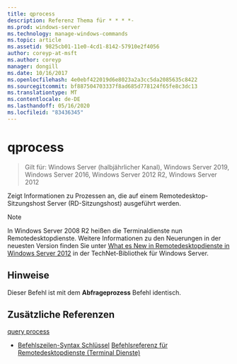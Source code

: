 ```yaml
---
title: qprocess
description: Referenz Thema für * * * *-
ms.prod: windows-server
ms.technology: manage-windows-commands
ms.topic: article
ms.assetid: 9825cb01-11e0-4cd1-8142-57910e2f4056
author: coreyp-at-msft
ms.author: coreyp
manager: dongill
ms.date: 10/16/2017
ms.openlocfilehash: 4e0ebf422019d6e8023a2a3cc5da2085635c8422
ms.sourcegitcommit: bf887504703337f8ad685d778124f65fe8c3dc13
ms.translationtype: MT
ms.contentlocale: de-DE
ms.lasthandoff: 05/16/2020
ms.locfileid: "83436345"
---
```

# <a name="qprocess"></a>qprocess

> Gilt für: Windows Server (halbjährlicher Kanal), Windows Server 2019, Windows Server 2016, Windows Server 2012 R2, Windows Server 2012

Zeigt Informationen zu Prozessen an, die auf einem Remotedesktop-Sitzungshost Server (RD-Sitzungshost) ausgeführt werden.

> [!NOTE]
> In Windows Server 2008 R2 heißen die Terminaldienste nun Remotedesktopdienste. Weitere Informationen zu den Neuerungen in der neuesten Version finden Sie unter [What es New in Remotedesktopdienste in Windows Server 2012](https://technet.microsoft.com/library/hh831527) in der TechNet-Bibliothek für Windows Server.

## <a name="remarks"></a>Hinweise
Dieser Befehl ist mit dem **Abfrageprozess** Befehl identisch.

## <a name="additional-references"></a>Zusätzliche Referenzen
[query process](query-process.md)
- [Befehlszeilen-Syntax Schlüssel](command-line-syntax-key.md) 
 [Befehlsreferenz für Remotedesktopdienste (Terminal Dienste)](remote-desktop-services-terminal-services-command-reference.md)
